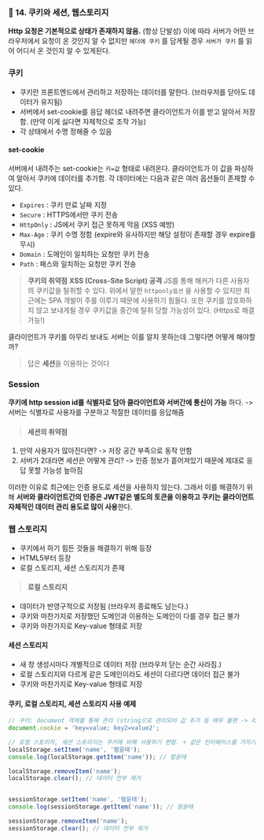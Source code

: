 ### 📌 14. 쿠키와 세션, 웹스토리지

**Http 요청은 기본적으로 상태가 존재하지 않음.** (항상 단발성) 이에 따라 서버가 어떤 브라우저에서 요청이 온 것인지 알 수 없지만 `헤더에 쿠키` 를 담게될 경우 `서버가 쿠키` 를 읽어 어디서 온 것인지 알 수 있게된다.

### 쿠키

- 쿠키란 프론트엔드에서 관리하고 저장하는 데이터를 말한다. (브라우저를 닫아도 데이터가 유지됨)
- 서버에서 set-cookie를 응답 헤더로 내려주면 클라이언트가 이를 받고 알아서 저장함. (만약 이게 싫다면 자제척으로 조작 가능)
- 각 상태에서 수명 정해줄 수 있음


#### set-cookie
서버에서 내려주는 set-cookie는 `키=값` 형태로 내려온다. 클라이언트가 이 값을 파싱하여 알아서 쿠키에 데이터를 추가함. 각 데이터에는 다음과 같은 여러 옵션들이 존재할 수 있다.

- `Expires` : 쿠키 만료 날짜 지정
- `Secure` : HTTPS에서만 쿠키 전송
- `HttpOnly` : JS에서 쿠키 접근 못하게 막음 (XSS 예방)
- `Max-Age` : 쿠키 수명 정함 (expire와 유사하지만 해당 설정이 존재할 경우 expire를 무시)
- `Domain` : 도메인이 일치하는 요청만 쿠키 전송
- `Path` : 패스와 일치하는 요청만 쿠키 전송

> **쿠키의 취약점**
**XSS (Cross-Site Script) 공격**
JS를 통해 해커가 다른 사용자의 쿠키값을 탈취할 수 있다. 위에서 말한 `httponly옵션` 을 사용할 수 있지만 최근에는 SPA 개발이 주를 이루기 때문에 사용하기 힘들다.
또한 쿠키를 암호화하지 않고 보내게될 경우 쿠키값을 중간에 탈취 당할 가능성이 있다. (Https로 해결 가능!)

클라이언트가 쿠키를 아무리 보내도 서버는 이를 알지 못하는데 그렇다면 어떻게 해야할까?

> 답은 **세션**을 이용하는 것이다

### Session

**쿠키에 http session id를 식별자로 담아 클라이언트와 서버간에 통신이 가능** 하다. -> 서버는 식별자로 사용자를 구분하고 적절한 데이터를 응답해줌

> #### 세션의 취약점
1. 만약 사용자가 많아진다면? -> 저장 공간 부족으로 동작 안함
2. 서버가 2대라면 세션은 어떻게 관리? -> 인증 정보가 흩어져있기 때문에 제대로 응답 못할 가능성 높아짐

이러한 이유로 최근에는 인증 용도로 세션을 사용하지 않는다. 그래서 이를 해결하기 위해 **서버와 클라이언트간의 인증은 JWT같은 별도의 토큰을 이용하고 쿠키는 클라이언트 자체적인 데이터 관리 용도로 많이 사용**한다.


### 웹 스토리지
- 쿠키에서 하기 힘든 것들을 해결하기 위해 등장
- HTML5부터 등장
- 로컬 스토리지, 세션 스토리지가 존재

> #### 로컬 스토리지
- 데이터가 반영구적으로 저장됨 (브라우저 종료해도 남는다.)
- 쿠키와 마찬가지로 저장했던 도메인과 이용하는 도메인이 다를 경우 접근 불가
- 쿠키와 마찬가지로 Key-value 형태로 저장
#### 세션 스토리지
- 새 창 생성시마다 개별적으로 데이터 저장 (브라우저 닫는 순간 사라짐.)
- 로컬 스토리지와 다르게 같은 도메인이라도 세션이 다르다면 데이터 접근 불가
- 쿠키와 마찬가지로 Key-value 형태로 저장


#### 쿠키, 로컬 스토리지, 세션 스토리지 사용 예제


```js
// 쿠키: document 객체를 통해 관리 (string으로 관리되어 값 추가 등 매우 불편 -> 라이브러리 사용 권장)
document.cookie = 'key=value; key2=value2';

// 로컬 스토리지, 세션 스토리지는 쿠키에 비해 사용하기 편함. + 같은 인터페이스를 가지기 때문에 외우기도 좋음
localStorage.setItem('name', '팜윤태');
console.log(localStorage.getItem('name')); // 팜윤태

localStorage.removeItem('name');
localStorage.clear(); // 데이터 전부 제거


sessionStorage.setItem('name', '팜윤태');
console.log(sessionStorage.getItem('name')); // 팜윤태

sessionStorage.removeItem('name');
sessionStorage.clear(); // 데이터 전부 제거
```